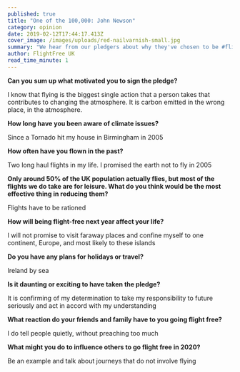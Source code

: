 ```yaml
---
published: true
title: "One of the 100,000: John Newson"
category: opinion
date: 2019-02-12T17:44:17.413Z
cover_image: /images/uploads/red-nailvarnish-small.jpg
summary: "We hear from our pledgers about why they've chosen to be #flightfree in 2020"
author: FlightFree UK
read_time_minute: 1
---
```

**Can you sum up what motivated you to sign the pledge?**  

I know that flying is the biggest single action that a person takes that contributes to changing the atmosphere. It is carbon emitted in the wrong place, in the atmosphere.

**How long have you been aware of climate issues?** 

Since a Tornado hit my house in Birmingham in 2005

**How often have you flown in the past?** 

Two long haul flights in my life. I promised the earth not to fly in 2005

**Only around 50% of the UK population actually flies, but most of the flights we do take are for leisure. What do you think would be the most effective thing in reducing them?** 

Flights have to be rationed

**How will being flight-free next year affect your life?** 

I will not promise to visit faraway places and confine myself to one continent, Europe, and most likely to these islands 

**Do you have any plans for holidays or travel?** 

Ireland by sea

**Is it daunting or exciting to have taken the pledge?** 

It is confirming of my determination to take my responsibility to future seriously and act in accord with my understanding

**What reaction do your friends and family have to you going flight free?**  

I do tell people quietly, without preaching too much

**What might you do to influence others to go flight free in 2020?** 

Be an example and talk about journeys that do not involve flying
